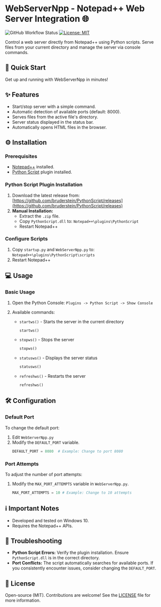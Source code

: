 # WebServerNpp - Notepad++ Web Server Integration 🌐

![GitHub Workflow Status](https://img.shields.io/github/actions/workflow/status/your-username/WebServerNpp/main.yml?branch=main)
[![License: MIT](https://img.shields.io/badge/License-MIT-yellow.svg)](https://opensource.org/licenses/MIT)

Control a web server directly from Notepad++ using Python scripts. Serve files from your current directory and manage the server via console commands.

## 🚀 Quick Start

Get up and running with WebServerNpp in minutes!

## ✨ Features

*   Start/stop server with a simple command.
*   Automatic detection of available ports (default: 8000).
*   Serves files from the active file's directory.
*   Server status displayed in the status bar.
*   Automatically opens HTML files in the browser.

## ⚙️ Installation

### Prerequisites

*   [Notepad++](https://notepad-plus-plus.org/) installed.
*   [Python Script](https://github.com/bruderstein/PythonScript) plugin installed.

### Python Script Plugin Installation

1.  Download the latest release from: [https://github.com/bruderstein/PythonScript/releases](https://github.com/bruderstein/PythonScript/releases)
2.  **Manual Installation:**
    *   Extract the `.zip` file.
    *   Copy `PythonScript.dll` to: `Notepad++\plugins\PythonScript`
    *   Restart Notepad++

### Configure Scripts

1.  Copy `startup.py` and `WebServerNpp.py` to: `Notepad++\plugins\PythonScript\scripts`
2.  Restart Notepad++

## 💻 Usage

### Basic Usage

1.  Open the Python Console:
    `Plugins -> Python Script -> Show Console`

2.  Available commands:

    *   `startws()` - Starts the server in the current directory
        ```python
        startws()
        ```
    *   `stopws()` - Stops the server
        ```python
        stopws()
        ```
    *   `statusws()` - Displays the server status
        ```python
        statusws()
        ```
    *   `refreshws()` - Restarts the server
        ```python
        refreshws()
        ```

## 🛠️ Configuration

### Default Port

To change the default port:

1.  Edit `WebServerNpp.py`
2.  Modify the `DEFAULT_PORT` variable.
    ```python
    DEFAULT_PORT = 8080  # Example: Change to port 8080
    ```

### Port Attempts

To adjust the number of port attempts:

1.  Modify the `MAX_PORT_ATTEMPTS` variable in `WebServerNpp.py`.
    ```python
    MAX_PORT_ATTEMPTS = 10 # Example: Change to 10 attempts
    ```

## ℹ️ Important Notes

*   Developed and tested on Windows 10.
*   Requires the Notepad++ APIs.

## 🚨 Troubleshooting

*   **Python Script Errors:** Verify the plugin installation.  Ensure `PythonScript.dll` is in the correct directory.
*   **Port Conflicts:** The script automatically searches for available ports.  If you consistently encounter issues, consider changing the `DEFAULT_PORT`.

## 📜 License

Open-source (MIT). Contributions are welcome! See the [LICENSE](LICENSE) file for more information.